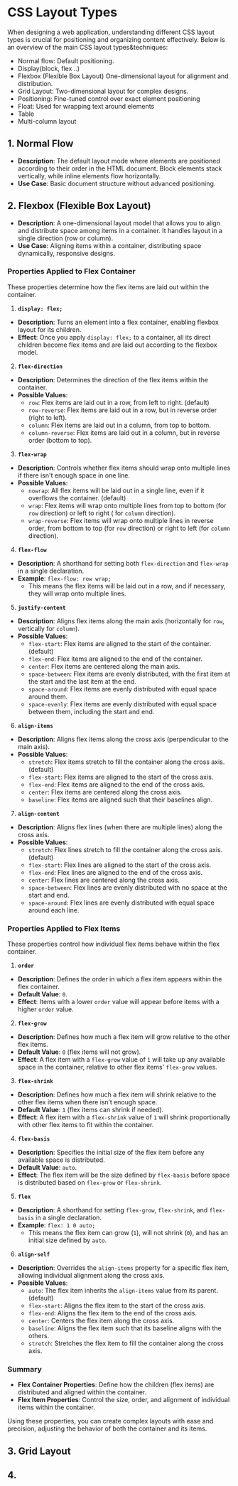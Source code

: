 # CSS Layout Types

When designing a web application, understanding different CSS layout types is crucial for positioning and organizing
content effectively. Below is an overview of the main CSS layout types&techniques:

- Normal flow: Default positioning.
- Display(block, flex ..)
- Flexbox (Flexible Box Layout) One-dimensional layout for alignment and distribution.
- Grid Layout: Two-dimensional layout for complex designs.
- Positioning: Fine-tuned control over exact element positioning
- Float: Used for wrapping text around elements
- Table
- Multi-column layout

## 1. Normal Flow

- **Description**: The default layout mode where elements are positioned according to their order in the HTML document.
  Block elements stack vertically, while inline elements flow horizontally.
- **Use Case**: Basic document structure without advanced positioning.

## 2. Flexbox (Flexible Box Layout)

- **Description**: A one-dimensional layout model that allows you to align and distribute space among items in a
  container. It handles layout in a single direction (row or column).
- **Use Case**: Aligning items within a container, distributing space dynamically, responsive designs.

### Properties Applied to Flex Container

These properties determine how the flex items are laid out within the container.

1. **`display: flex;`**

- **Description**: Turns an element into a flex container, enabling flexbox layout for its children.
- **Effect**: Once you apply `display: flex;` to a container, all its direct children become flex items and are laid out
  according to the flexbox model.

2. **`flex-direction`**

- **Description**: Determines the direction of the flex items within the container.
- **Possible Values**:
    - `row`: Flex items are laid out in a row, from left to right. (default)
    - `row-reverse`: Flex items are laid out in a row, but in reverse order (right to left).
    - `column`: Flex items are laid out in a column, from top to bottom.
    - `column-reverse`: Flex items are laid out in a column, but in reverse order (bottom to top).

3. **`flex-wrap`**

- **Description**: Controls whether flex items should wrap onto multiple lines if there isn't enough space in one line.
- **Possible Values**:
    - `nowrap`: All flex items will be laid out in a single line, even if it overflows the container. (default)
    - `wrap`: Flex items will wrap onto multiple lines from top to bottom (for `row` direction) or left to right (
      for `column` direction).
    - `wrap-reverse`: Flex items will wrap onto multiple lines in reverse order, from bottom to top (for `row`
      direction) or right to left (for `column` direction).

4. **`flex-flow`**

- **Description**: A shorthand for setting both `flex-direction` and `flex-wrap` in a single declaration.
- **Example**: `flex-flow: row wrap;`
    - This means the flex items will be laid out in a row, and if necessary, they will wrap onto multiple lines.

5. **`justify-content`**

- **Description**: Aligns flex items along the main axis (horizontally for `row`, vertically for `column`).
- **Possible Values**:
    - `flex-start`: Flex items are aligned to the start of the container. (default)
    - `flex-end`: Flex items are aligned to the end of the container.
    - `center`: Flex items are centered along the main axis.
    - `space-between`: Flex items are evenly distributed, with the first item at the start and the last item at the end.
    - `space-around`: Flex items are evenly distributed with equal space around them.
    - `space-evenly`: Flex items are evenly distributed with equal space between them, including the start and end.

6. **`align-items`**

- **Description**: Aligns flex items along the cross axis (perpendicular to the main axis).
- **Possible Values**:
    - `stretch`: Flex items stretch to fill the container along the cross axis. (default)
    - `flex-start`: Flex items are aligned to the start of the cross axis.
    - `flex-end`: Flex items are aligned to the end of the cross axis.
    - `center`: Flex items are centered along the cross axis.
    - `baseline`: Flex items are aligned such that their baselines align.

7. **`align-content`**

- **Description**: Aligns flex lines (when there are multiple lines) along the cross axis.
- **Possible Values**:
    - `stretch`: Flex lines stretch to fill the container along the cross axis. (default)
    - `flex-start`: Flex lines are aligned to the start of the cross axis.
    - `flex-end`: Flex lines are aligned to the end of the cross axis.
    - `center`: Flex lines are centered along the cross axis.
    - `space-between`: Flex lines are evenly distributed with no space at the start and end.
    - `space-around`: Flex lines are evenly distributed with equal space around each line.

### Properties Applied to Flex Items

These properties control how individual flex items behave within the flex container.

1. **`order`**

- **Description**: Defines the order in which a flex item appears within the flex container.
- **Default Value**: `0`.
- **Effect**: Items with a lower `order` value will appear before items with a higher `order` value.

2. **`flex-grow`**

- **Description**: Defines how much a flex item will grow relative to the other flex items.
- **Default Value**: `0` (flex items will not grow).
- **Effect**: A flex item with a `flex-grow` value of `1` will take up any available space in the container, relative to
  other flex items' `flex-grow` values.

3. **`flex-shrink`**

- **Description**: Defines how much a flex item will shrink relative to the other flex items when there isn’t enough
  space.
- **Default Value**: `1` (flex items can shrink if needed).
- **Effect**: A flex item with a `flex-shrink` value of `1` will shrink proportionally with other flex items to fit
  within the container.

4. **`flex-basis`**

- **Description**: Specifies the initial size of the flex item before any available space is distributed.
- **Default Value**: `auto`.
- **Effect**: The flex item will be the size defined by `flex-basis` before space is distributed based on `flex-grow`
  or `flex-shrink`.

5. **`flex`**

- **Description**: A shorthand for setting `flex-grow`, `flex-shrink`, and `flex-basis` in a single declaration.
- **Example**: `flex: 1 0 auto;`
    - This means the flex item can grow (`1`), will not shrink (`0`), and has an initial size defined by `auto`.

6. **`align-self`**

- **Description**: Overrides the `align-items` property for a specific flex item, allowing individual alignment along
  the cross axis.
- **Possible Values**:
    - `auto`: The flex item inherits the `align-items` value from its parent. (default)
    - `flex-start`: Aligns the flex item to the start of the cross axis.
    - `flex-end`: Aligns the flex item to the end of the cross axis.
    - `center`: Centers the flex item along the cross axis.
    - `baseline`: Aligns the flex item such that its baseline aligns with the others.
    - `stretch`: Stretches the flex item to fill the container along the cross axis.

### Summary

- **Flex Container Properties**: Define how the children (flex items) are distributed and aligned within the container.
- **Flex Item Properties**: Control the size, order, and alignment of individual items within the container.

Using these properties, you can create complex layouts with ease and precision, adjusting the behavior of both the
container and its items.


## 3. Grid Layout

## 4. 
